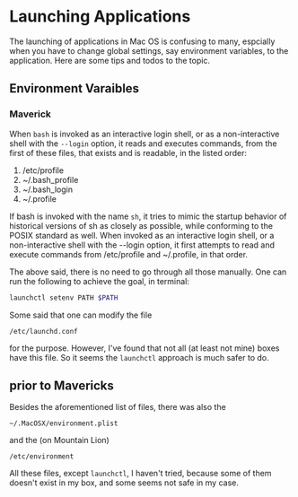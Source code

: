# Launching Applications
The launching of applications in Mac OS is confusing to many, espcially when you have to change global settings, say environment variables, to the application. Here are some tips and todos to the topic.


## Environment Varaibles


### Maverick
When `bash` is invoked as an interactive login shell, or as a non-interactive shell with the `--login` option, it reads and executes commands, from the first of these files, that exists and is readable, in the listed order:

1. /etc/profile
2. ~/.bash_profile
3. ~/.bash_login
4. ~/.profile

If bash is invoked with the name `sh`, it tries to mimic the startup behavior of historical versions of sh as closely as possible, while conforming to the POSIX standard as well. When invoked as an interactive login shell, or a non-interactive shell with the --login option, it first attempts to read and execute commands from /etc/profile and ~/.profile, in that order.

The above said, there is no need to go through all those manually. One can run the following to achieve the goal, in terminal:
```bash
launchctl setenv PATH $PATH
```
Some said that one can modify the file
```text
/etc/launchd.conf
```
for the purpose. However, I've found that not all (at least not mine) boxes have this file. So it seems the `launchctl` approach is much safer to do.

## prior to Mavericks
Besides the aforementioned list of files, there was also the
```text
~/.MacOSX/environment.plist
```
and the (on Mountain Lion)
```text
/etc/environment
```
All these files, except `launchctl`, I haven't tried, because some of them doesn't exist in my box, and some seems not safe in my case.